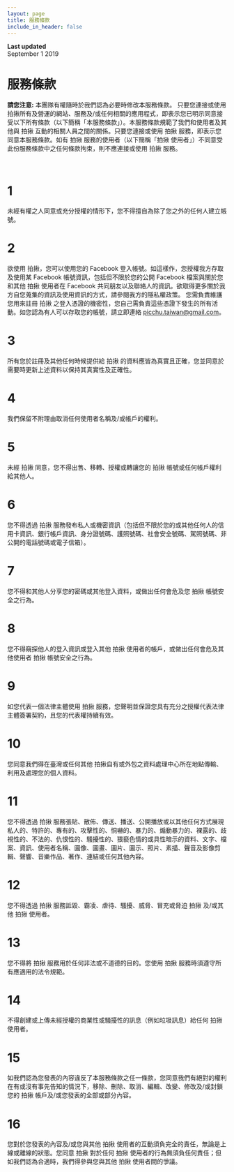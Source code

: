 ```yaml
---
layout: page
title: 服務條款
include_in_header: false
---
```


**Last updated**  
September 1 2019

# 服務條款

**請您注意:** 本團隊有權隨時於我們認為必要時修改本服務條款。
只要您連接或使用拍揪所有及營運的網站、服務及/或任何相關的應用程式，即表示您已明示同意接受以下所有條款（以下簡稱「本服務條款」）。本服務條款規範了我們和使用者及其他與 拍揪 互動的相關人員之間的關係。只要您連接或使用 拍揪 服務，即表示您同意本服務條款。如有 拍揪 服務的使用者（以下簡稱「拍揪 使用者」）不同意受此份服務條款中之任何條款拘束，則不應連接或使用 拍揪 服務。


<br>

# 1
未經有權之人同意或充分授權的情形下，您不得擅自為除了您之外的任何人建立帳號。

# 2
欲使用 拍揪，您可以使用您的 Facebook  登入帳號。如這樣作，您授權我方存取及使用某 Facebook 帳號資訊，包括但不限於您的公開 Facebook 檔案與關於您和其他 拍揪 使用者在 Facebook 共同朋友以及聯絡人的資訊。欲取得更多關於我方自您蒐集的資訊及使用資訊的方式，請參閱我方的隱私權政策。
您需負責維護您用來註冊 拍揪 之登入憑證的機密性，您自己需負責這些憑證下發生的所有活動。如您認為有人可以存取您的帳號，請立即連絡 picchu.taiwan@gmail.com。

# 3
所有您於註冊及其他任何時候提供給 拍揪 的資料應皆為真實且正確，您並同意於需要時更新上述資料以保持其真實性及正確性。

# 4
我們保留不附理由取消任何使用者名稱及/或帳戶的權利。

# 5
未經 拍揪 同意，您不得出售、移轉、授權或轉讓您的 拍揪 帳號或任何帳戶權利給其他人。

# 6
您不得透過 拍揪 服務發布私人或機密資訊（包括但不限於您的或其他任何人的信用卡資訊、銀行帳戶資訊、身分證號碼、護照號碼、社會安全號碼、駕照號碼、非公開的電話號碼或電子信箱）。

# 7
您不得和其他人分享您的密碼或其他登入資料，或做出任何會危及您 拍揪 帳號安全之行為。
# 8
您不得窺探他人的登入資訊或登入其他 拍揪 使用者的帳戶，或做出任何會危及其他使用者 拍揪 帳號安全之行為。

# 9
如您代表一個法律主體使用 拍揪 服務，您聲明並保證您具有充分之授權代表法律主體簽署契約，且您的代表權持續有效。

# 10
您同意我們得在臺灣或任何其他 拍揪自有或外包之資料處理中心所在地點傳輸、利用及處理您的個人資料。

# 11
您不得透過 拍揪 服務張貼、散佈、傳送、播送、公開播放或以其他任何方式展現私人的、特許的、專有的、攻擊性的、恫嚇的、暴力的、煽動暴力的、裸露的、歧視性的、不法的、仇恨性的、騷擾性的、猥褻色情的或具性暗示的資料、文字、檔案、資訊、使用者名稱、圖像、圖畫、圖片、圖示、照片、素描、聲音及影像剪輯、聲響、音樂作品、著作、連結或任何其他內容。

# 12
您不得透過 拍揪 服務詆毀、霸凌、虐待、騷擾、威脅、冒充或脅迫 拍揪 及/或其他 拍揪 使用者。

# 13
您不得將 拍揪 服務用於任何非法或不道德的目的。您使用 拍揪 服務時須遵守所有應適用的法令規範。

# 14
不得創建或上傳未經授權的商業性或騷擾性的訊息（例如垃圾訊息）給任何 拍揪 使用者。

# 15
如我們認為您發表的內容違反了本服務條款之任一條款，您同意我們有絕對的權利在有或沒有事先告知的情況下，移除、刪除、取消、編輯、改變、修改及/或封鎖您的 拍揪 帳戶及/或您發表的全部或部分內容。

# 16
您對於您發表的內容及/或您與其他 拍揪 使用者的互動須負完全的責任，無論是上線或離線的狀態。您同意 拍揪 對於任何 拍揪 使用者的行為無須負任何責任；但如我們認為合適時，我們得參與您與其他 拍揪 使用者間的爭議。

<br>

